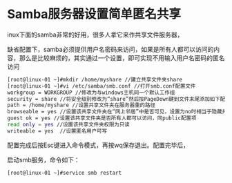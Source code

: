 # Samba服务器设置简单匿名共享

inux下面的samba非常的好用，很多人拿它来作共享文件服务器，

缺省配置下，samba必须提供用户名密码来访问，如果是所有人都可以访问的内容，那么是比较麻烦的，其实通过一个设置，即可实现不用输入用户名密码的匿名访问

```bash
[root@linux-01 ~]#mkdir /home/myshare //建立共享文件夹share
[root@linux-01 ~]#vi /etc/samba/smb.conf //打开smb.conf配置文件
workgroup = WORKGROUP //修改为与windows主机同一个默认工作组
security = share //将安全级别修改为“share”然后按PageDown键到文件末尾添加如下配置内容：[myshare]comment = This is myshare //文件夹注释信息
path = /home/myshare //设置共享文件夹在服务器重的路径
browseable = yes //设置该共享文件夹在“网上邻居”中是否可见，设置为no时相当于隐藏共享文件夹。
guest ok = yes //设置该共享文件夹是否所有人都可以访问，同public配置项
read only = yes //设置该共享文件夹权限为只读
writeable = yes  //设置匿名用户可写
```

配置完成后按Esc键进入命令模式，再按wq保存退出。配置完毕后，

启动smb服务，命令如下：

```bash
[root@linux-01 ~]#service smb restart
```

